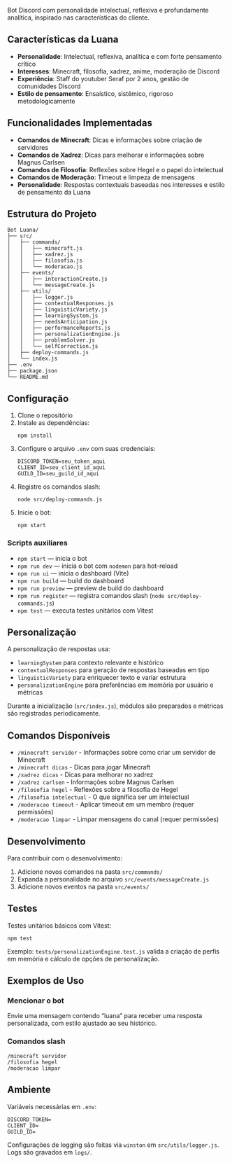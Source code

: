 
Bot Discord com personalidade intelectual, reflexiva e profundamente analítica, inspirado nas características do cliente.

## Características da Luana

- **Personalidade**: Intelectual, reflexiva, analítica e com forte pensamento crítico
- **Interesses**: Minecraft, filosofia, xadrez, anime, moderação de Discord
- **Experiência**: Staff do youtuber Seraf por 2 anos, gestão de comunidades Discord
- **Estilo de pensamento**: Ensaístico, sistêmico, rigoroso metodologicamente

## Funcionalidades Implementadas

- **Comandos de Minecraft**: Dicas e informações sobre criação de servidores
- **Comandos de Xadrez**: Dicas para melhorar e informações sobre Magnus Carlsen
- **Comandos de Filosofia**: Reflexões sobre Hegel e o papel do intelectual
- **Comandos de Moderação**: Timeout e limpeza de mensagens
- **Personalidade**: Respostas contextuais baseadas nos interesses e estilo de pensamento da Luana

## Estrutura do Projeto

```
Bot Luana/
├── src/
│   ├── commands/
│   │   ├── minecraft.js
│   │   ├── xadrez.js
│   │   ├── filosofia.js
│   │   └── moderacao.js
│   ├── events/
│   │   ├── interactionCreate.js
│   │   └── messageCreate.js
│   ├── utils/
│   │   ├── logger.js
│   │   ├── contextualResponses.js
│   │   ├── linguisticVariety.js
│   │   ├── learningSystem.js
│   │   ├── needsAnticipation.js
│   │   ├── performanceReports.js
│   │   ├── personalizationEngine.js
│   │   ├── problemSolver.js
│   │   └── selfCorrection.js
│   ├── deploy-commands.js
│   └── index.js
├── .env
├── package.json
└── README.md
```

## Configuração

1. Clone o repositório
2. Instale as dependências:
   ```
   npm install
   ```
3. Configure o arquivo `.env` com suas credenciais:
   ```
   DISCORD_TOKEN=seu_token_aqui
   CLIENT_ID=seu_client_id_aqui
   GUILD_ID=seu_guild_id_aqui
   ```
4. Registre os comandos slash:
   ```
   node src/deploy-commands.js
   ```
5. Inicie o bot:
   ```
   npm start
   ```

### Scripts auxiliares

- `npm start` — inicia o bot
- `npm run dev` — inicia o bot com `nodemon` para hot-reload
- `npm run ui` — inicia o dashboard (Vite)
- `npm run build` — build do dashboard
- `npm run preview` — preview de build do dashboard
- `npm run register` — registra comandos slash (`node src/deploy-commands.js`)
- `npm test` — executa testes unitários com Vitest

## Personalização

A personalização de respostas usa:
- `learningSystem` para contexto relevante e histórico
- `contextualResponses` para geração de respostas baseadas em tipo
- `linguisticVariety` para enriquecer texto e variar estrutura
- `personalizationEngine` para preferências em memória por usuário e métricas

Durante a inicialização (`src/index.js`), módulos são preparados e métricas são registradas periodicamente.

## Comandos Disponíveis

- `/minecraft servidor` - Informações sobre como criar um servidor de Minecraft
- `/minecraft dicas` - Dicas para jogar Minecraft
- `/xadrez dicas` - Dicas para melhorar no xadrez
- `/xadrez carlsen` - Informações sobre Magnus Carlsen
- `/filosofia hegel` - Reflexões sobre a filosofia de Hegel
- `/filosofia intelectual` - O que significa ser um intelectual
- `/moderacao timeout` - Aplicar timeout em um membro (requer permissões)
- `/moderacao limpar` - Limpar mensagens do canal (requer permissões)

## Desenvolvimento

Para contribuir com o desenvolvimento:

1. Adicione novos comandos na pasta `src/commands/`
2. Expanda a personalidade no arquivo `src/events/messageCreate.js`
3. Adicione novos eventos na pasta `src/events/`

## Testes

Testes unitários básicos com Vitest:

```
npm test
```

Exemplo: `tests/personalizationEngine.test.js` valida a criação de perfis em memória e cálculo de opções de personalização.

## Exemplos de Uso

### Mencionar o bot

Envie uma mensagem contendo “luana” para receber uma resposta personalizada, com estilo ajustado ao seu histórico.

### Comandos slash

```
/minecraft servidor
/filosofia hegel
/moderacao limpar
```

## Ambiente

Variáveis necessárias em `.env`:

```
DISCORD_TOKEN=
CLIENT_ID=
GUILD_ID=
```

Configurações de logging são feitas via `winston` em `src/utils/logger.js`. Logs são gravados em `logs/`.






